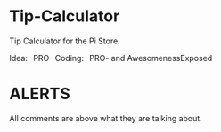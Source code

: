 Tip-Calculator
==============

Tip Calculator for the Pi Store.

Idea: -PRO- Coding: -PRO- and AwesomenessExposed

ALERTS
==============
All comments are above what they are talking about.
